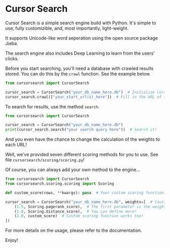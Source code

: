 # Cursor Search

Cursor Search is a simple search engine build with Python. It's simple to use, fully customizible, and, most importantly, light-weight.

It supports Unicode-like word seperation using the 
open source package Jieba.

The search engine also includes Deep Learning to learn from the users' clicks.

Before you start searching, you'll need a database with crawled results stored. You can do this by the 
`crawl` function. See the example below.

```python
from cursorsearch import CursorSearch

cursor_search = CursorSearch("your_db_name_here.db")  # Initialize CursorSearch
cursor_search.crawl(["your_start_url(s)_here"])  # Fill in the URL of the website that you're going to crawl
```

To search for results, use the method `search`.

```python
from cursorsearch import CursorSearch

cursor_search = CursorSearch("your_db_name_here.db")
print(cursor_search.search("your search query here"))  # Search it!
```

And you even have the chance to change the calculation of the weights to each URL!

Well, we've provided seven different scoring methods for you to use. See file `cursorsearch/scoring/scoring.py`!

Of course, you can always add your own method to the engine...

```python
from cursorsearch import CursorSearch
from cursorsearch.scoring.scoring import Scoring

def custom_score(rows, **kwargs): pass  # Your custom scoring function

cursor_search = CursorSearch("your_db_name_here.db", weights=[  # Caution! List here!
    (1.5, Scoring.pagerank_score),  # The first parameter is the weight of the scoring method function behiind it
    (1.0, Scoring.distance_score),  # You can define more!
    (2.0, custom_score)  # Custom scoring function works too!
])
```

For more details on the usage, please refer to the documentation.

Enjoy!
